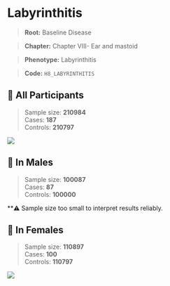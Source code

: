 # Labyrinthitis

> **Root:** Baseline Disease  

> **Chapter:** Chapter VIII- Ear and mastoid  

> **Phenotype:** Labyrinthitis  

> **Code:** `H8_LABYRINTHITIS`

## 🧪 All Participants  
> Sample size: **210984**  
> Cases: **187**  
> Controls: **210797**
<img src="/Disease/Figures/ALL/Baseline/H8_LABYRINTHITIS.png"/>
<CsvTable src="/public/Disease/Data/ALL/Baseline/LG_H8_LABYRINTHITIS.csv" label="🔍 View full results" />

## 👨 In Males  
> Sample size: **100087**  
> Cases: **87**  
> Controls: **100000**

**⚠️ Sample size too small to interpret results reliably.

## 👩 In Females  
> Sample size: **110897**  
> Cases: **100**  
> Controls: **110797**
<img src="/Disease/Figures/Female/Baseline/H8_LABYRINTHITIS.png"/>
<CsvTable src="/public/Disease/Data/Female/Baseline/LG_H8_LABYRINTHITIS.csv" label="🔍 View full results" />
